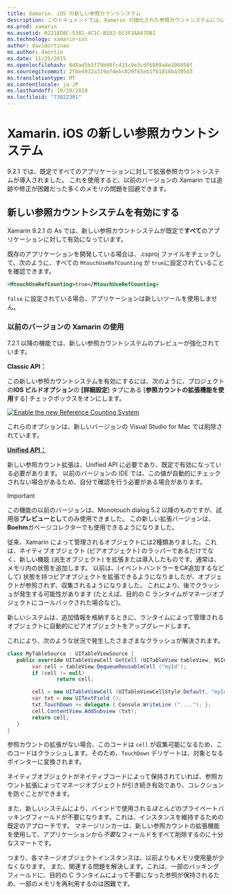 ```yaml
---
title: Xamarin. iOS の新しい参照カウントシステム
description: このドキュメントでは、Xamarin の強化された参照カウントシステムについて説明します。既定では、すべての Xamarin iOS アプリケーションで有効になっています。
ms.prod: xamarin
ms.assetid: 0221ED8C-5382-4C1C-B182-6C3F3AA47DB1
ms.technology: xamarin-ios
author: davidortinau
ms.author: daortin
ms.date: 11/25/2015
ms.openlocfilehash: 8d8ad5b5f79b90fc415c9e3cdf6809a4e196056f
ms.sourcegitcommit: 2fbe4932a319af4ebc829f65eb1fb1816ba305d3
ms.translationtype: MT
ms.contentlocale: ja-JP
ms.lasthandoff: 10/29/2019
ms.locfileid: "73022301"
---
```

# <a name="new-reference-counting-system-in-xamarinios"></a>Xamarin. iOS の新しい参照カウントシステム

9\.2.1 では、既定ですべてのアプリケーションに対して拡張参照カウントシステムが導入されました。 これを使用すると、以前のバージョンの Xamarin では追跡や修正が困難だった多くのメモリの問題を回避できます。

## <a name="enabling-the-new-reference-counting-system"></a>新しい参照カウントシステムを有効にする

Xamarin 9.2.1 の As では、新しい参照カウントシステムが既定で**すべて**のアプリケーションに対して有効になっています。

既存のアプリケーションを開発している場合は、.csproj ファイルをチェックして、次のように、すべての `MtouchUseRefCounting` が `true`に設定されていることを確認できます。

```xml
<MtouchUseRefCounting>true</MtouchUseRefCounting>
```

`false` に設定されている場合、アプリケーションは新しいツールを使用しません。

### <a name="using-older-versions-of-xamarin"></a>以前のバージョンの Xamarin の使用

7\.2.1 以降の機能では、新しい参照カウントシステムのプレビューが強化されています。

**Classic API：**

この新しい参照カウントシステムを有効にするには、次のように、プロジェクトの**IOS ビルドオプション**の **[詳細設定**] タブにある [**参照カウントの拡張機能を使用**する] チェックボックスをオンにします。 

[![](newrefcount-images/image1.png "Enable the new Reference Counting System")](newrefcount-images/image1.png#lightbox)

これらのオプションは、新しいバージョンの Visual Studio for Mac では削除されています。

 **[Unified API：](~/cross-platform/macios/unified/index.md)**

 新しい参照カウント拡張は、Unified API に必要であり、既定で有効になっている必要があります。 以前のバージョンの IDE では、この値が自動的にチェックされない場合があるため、自分で確認を行う必要がある場合があります。

> [!IMPORTANT]
> この機能の以前のバージョンは、Monotouch.dialog 5.2 以降のものですが、試用版**プレビューとし**てのみ使用できました。 この新しい拡張バージョンは、 **Boehm**ガベージコレクターでも使用できるようになりました。

従来、Xamarin によって管理されるオブジェクトには2種類ありました。これは、ネイティブオブジェクト (ピアオブジェクト) のラッパーであるだけでなく、新しい機能 (派生オブジェクト) を拡張または導入したものです。通常は、メモリ内の状態を追加します。 以前は、(イベントハンドラーをC#追加するなどして) 状態を持つピアオブジェクトを拡張できるようになりましたが、オブジェクトが参照されず、収集されるようになりました。 これにより、後でクラッシュが発生する可能性があります (たとえば、目的の C ランタイムがマネージオブジェクトにコールバックされた場合など)。

新しいシステムは、追加情報を格納するときに、ランタイムによって管理されるオブジェクトに自動的にピアオブジェクトをアップグレードします。

これにより、次のような状況で発生したさまざまなクラッシュが解決されます。

```csharp
class MyTableSource : UITableViewSource {
   public override UITableViewCell GetCell (UITableView tableView, NSIndexPath indexPath) {
        var cell = tableView.DequeueReusableCell ("myId");
        if (cell != null)
                return cell;

        cell = new UITableViewCell (UITableViewCellStyle.Default, "myId");
        var txt = new UITextField ();
        txt.TouchDown += delegate { Console.WriteLine ("...."); };
        cell.ContentView.AddSubview (txt);
        return cell;
   }
}
```

参照カウントの拡張がない場合、このコードは `cell` が収集可能になるため、このコードはクラッシュします。そのため、`TouchDown` デリゲートは、対象となるポインターに変換されます。

ネイティブオブジェクトがネイティブコードによって保持されていれば、参照カウント拡張によってマネージオブジェクトが引き続き有効であり、コレクションを防ぐことができます。

また、新しいシステムにより、バインドで使用される*ほとんど*のプライベートバッキングフィールドが不要になります。これは、インスタンスを維持するための既定のアプローチです。 マネージリンカーは、新しい参照カウントの拡張機能を使用して、アプリケーションから*不要*なフィールドをすべて削除するのに十分なスマートです。

つまり、各マネージオブジェクトインスタンスは、以前よりもメモリ使用量が少なくなります。 また、関連する問題を解決します。これは、一部のバッキングフィールドに、目的の C ランタイムによって不要になった参照が保持されるため、一部のメモリを再利用するのは困難です。
